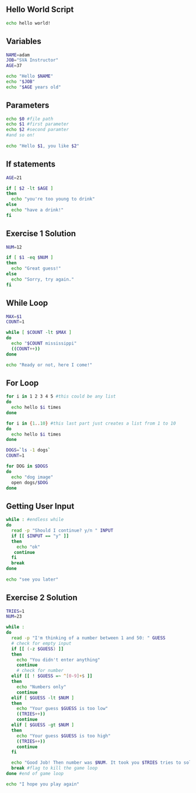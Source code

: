 ## Hello World Script
```bash
echo hello world!
```

## Variables
```bash
NAME=adam
JOB="SVA Instructor"
AGE=37

echo "Hello $NAME"
echo "$JOB"
echo "$AGE years old"
```

## Parameters
```bash
echo $0 #file path
echo $1 #first parameter
echo $2 #second paramter
#and so on!
 
echo "Hello $1, you like $2"
```

## If statements
```bash
AGE=21

if [ $2 -lt $AGE ]
then
  echo "you're too young to drink"
else 
  echo "have a drink!"
fi
```

## Exercise 1 Solution 

```bash
NUM=12

if [ $1 -eq $NUM ]
then
  echo "Great guess!"
else 
  echo "Sorry, try again."
fi
```

## While Loop  

```bash
MAX=$1
COUNT=1

while [ $COUNT -lt $MAX ] 
do
  echo "$COUNT mississippi" 
  ((COUNT++))
done

echo "Ready or not, here I come!"
``` 

## For Loop
```bash
for i in 1 2 3 4 5 #this could be any list
do
  echo hello $i times
done

for i in {1..10} #this last part just creates a list from 1 to 10
do
  echo hello $i times
done
```

```bash
DOGS=`ls -1 dogs`
COUNT=1

for DOG in $DOGS
do
  echo "dog image" 
  open dogs/$DOG
done
```

## Getting User Input
```bash
while : #endless while 
do
  read -p "Should I continue? y/n " INPUT
  if [[ $INPUT == "y" ]]
  then
    echo "ok"
   continue 
  fi
  break 
done
 
echo "see you later" 
``` 

## Exercise 2 Solution
```bash
TRIES=1
NUM=23

while : 
do
  read -p "I'm thinking of a number between 1 and 50: " GUESS
  # check for empty input
  if [[ (-z $GUESS) ]]
  then
    echo "You didn't enter anything"
    continue
    # check for number
  elif [[ ! $GUESS =~ ^[0-9]+$ ]]
  then
    echo "Numbers only"
    continue
  elif [ $GUESS -lt $NUM ]
  then
    echo "Your guess $GUESS is too low"
    ((TRIES++))
    continue
  elif [ $GUESS -gt $NUM ]
  then
    echo "Your guess $GUESS is too high"
    ((TRIES++))
    continue
  fi

  echo "Good Job! Then number was $NUM. It took you $TRIES tries to solve."
  break #flag to kill the game loop
done #end of game loop

echo "I hope you play again"
```
